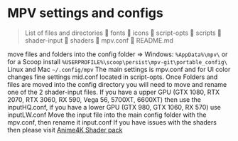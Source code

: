 # MPV settings and configs 

> List of files and directories 
      fonts
      icons
      script-opts
      scripts
      shader-input
      shaders
      mpv.conf
      README.md

move files and folders into the config folder => Windows: `%AppData%\mpv\` or for a Scoop install `%USERPROFILE%\scoop\persist\mpv-git\portable_config\` Linux and Mac `~/.config/mpv`
The main settings is mpv.conf and for UI color changes fine settings mid.conf located in script-opts. Once Folders and files are moved into the config directory you will need to move and rename one of the 2 shader-input files. If you have a upper GPU (GTX 1080, RTX 2070, RTX 3060, RX 590, Vega 56, 5700XT, 6600XT) then use the inputHQ.conf, if you have a lower GPU (GTX 980, GTX 1060, RX 570) use inputLW.conf
Move the input file into the main config folder with the mpv.conf, then rename it input.conf
If you have issues with the shaders then please visit [Anime4K Shader pack](https://github.com/bloc97/Anime4K)
